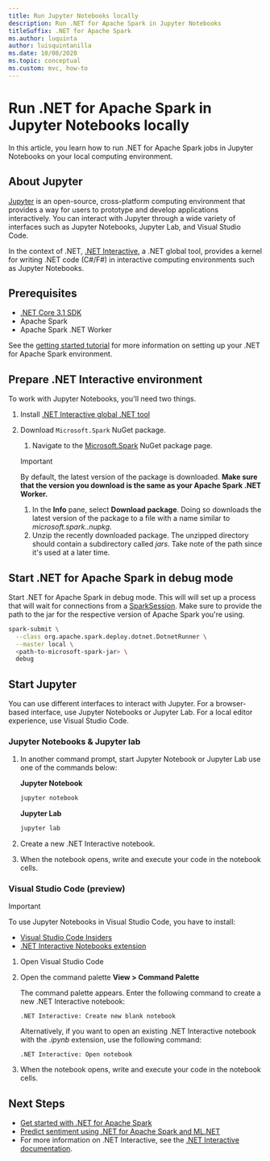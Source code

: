 ```yaml
---
title: Run Jupyter Notebooks locally
description: Run .NET for Apache Spark in Jupyter Notebooks
titleSuffix: .NET for Apache Spark
ms.author: luquinta
author: luisquintanilla
ms.date: 10/08/2020
ms.topic: conceptual
ms.custom: mvc, how-to
---
```


# Run .NET for Apache Spark in Jupyter Notebooks locally

In this article, you learn how to run .NET for Apache Spark jobs in Jupyter Notebooks on your local computing environment.

## About Jupyter

[Jupyter](https://jupyter.org/) is an open-source, cross-platform computing environment that provides a way for users to prototype and develop applications interactively. You can interact with Jupyter through a wide variety of interfaces such as Jupyter Notebooks, Jupyter Lab, and Visual Studio Code.

In the context of .NET, [.NET Interactive](https://github.com/dotnet/interactive), a .NET global tool, provides a kernel for writing .NET code (C#/F#) in interactive computing environments such as Jupyter Notebooks.

## Prerequisites

- [.NET Core 3.1 SDK](https://docs.microsoft.com/dotnet/core/install/)
- Apache Spark
- Apache Spark .NET Worker

See the [getting started tutorial](../tutorials/get-started.md) for more information on setting up your .NET for Apache Spark environment.

## Prepare .NET Interactive environment

To work with Jupyter Notebooks, you'll need two things.

1. Install [.NET Interactive global .NET tool](https://github.com/dotnet/interactive/blob/main/docs/NotebooksLocalExperience.md)
1. Download `Microsoft.Spark` NuGet package.
    1. Navigate to the [Microsoft.Spark](https://www.nuget.org/packages/Microsoft.Spark/) NuGet package page.

    > [!IMPORTANT]
    > By default, the latest version of the package is downloaded. **Make sure that the version you download is the same as your Apache Spark .NET Worker.**

    1. In the **Info** pane, select **Download package**. Doing so downloads the latest version of the package to a file with a name similar to  *microsoft.spark.<PACKAGE-VERSION>.nupkg*.
    1. Unzip the recently downloaded package. The unzipped directory should contain a subdirectory called *jars*. Take note of the path since it's used at a later time.

## Start .NET for Apache Spark in debug mode

Start .NET for Apache Spark in debug mode. This will will set up a process that will wait for connections from a [SparkSession](xref:Microsoft.Spark.Sql.SparkSession). Make sure to provide the path to the jar for the respective version of Apache Spark you're using.

```bash
spark-submit \
  --class org.apache.spark.deploy.dotnet.DotnetRunner \
  --master local \
  <path-to-microsoft-spark-jar> \
  debug
```

## Start Jupyter

You can use different interfaces to interact with Jupyter. For a browser-based interface, use Jupyter Notebooks or Jupyter Lab. For a local editor experience, use Visual Studio Code.

### Jupyter Notebooks & Jupyter lab

1. In another command prompt, start Jupyter Notebook or Jupyter Lab use one of the commands below:

    **Jupyter Notebook**

    ```bash
    jupyter notebook
    ```

    **Jupyter Lab**

    ```bash
    jupyter lab
    ```

1. Create a new .NET Interactive notebook.
1. When the notebook opens, write and execute your code in the notebook cells.

### Visual Studio Code (preview)

> [!IMPORTANT]
> To use Jupyter Notebooks in Visual Studio Code, you have to install:
>    - [Visual Studio Code Insiders](https://code.visualstudio.com/insiders/) 
>    - [.NET Interactive Notebooks extension](https://marketplace.visualstudio.com/items?itemName=ms-dotnettools.dotnet-interactive-vscode)

1. Open Visual Studio Code
1. Open the command palette **View > Command Palette**

    The command palette appears. Enter the following command to create a new .NET Interactive notebook:

    ```text
    .NET Interactive: Create new blank notebook
    ```

    Alternatively, if you want to open an existing .NET Interactive notebook with the *.ipynb* extension, use the following command:

    ```text
    .NET Interactive: Open notebook
    ```

1. When the notebook opens, write and execute your code in the notebook cells.

## Next Steps

- [Get started with .NET for Apache Spark](../tutorials/get-started.md)
- [Predict sentiment using .NET for Apache Spark and ML.NET](../tutorials/ml-sentiment-analysis.md)
- For more information on .NET Interactive, see the [.NET Interactive documentation](https://github.com/dotnet/interactive/blob/main/docs/README.md).